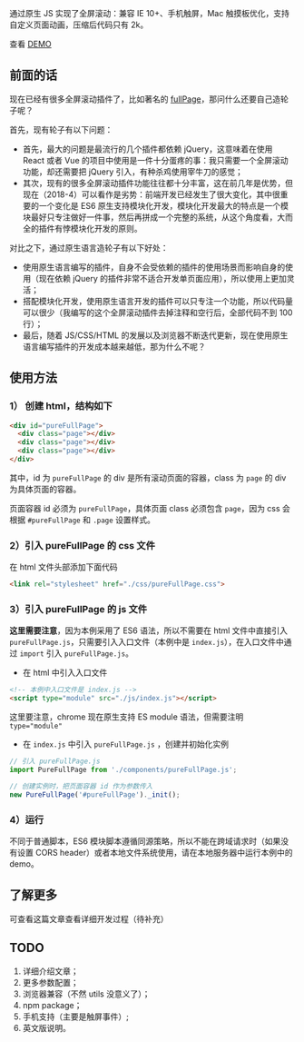通过原生 JS 实现了全屏滚动：兼容 IE 10+、手机触屏，Mac 触摸板优化，支持自定义页面动画，压缩后代码只有 2k。

查看 [DEMO](https://xiaogliu.github.io/pure_full_page/index.html)

## 前面的话

现在已经有很多全屏滚动插件了，比如著名的 [fullPage](https://github.com/alvarotrigo/fullPage.js)，那问什么还要自己造轮子呢？

首先，现有轮子有以下问题：

* 首先，最大的问题是最流行的几个插件都依赖 jQuery，这意味着在使用 React 或者 Vue 的项目中使用是一件十分蛋疼的事：我只需要一个全屏滚动功能，却还需要把 jQuery 引入，有种杀鸡使用宰牛刀的感觉；
* 其次，现有的很多全屏滚动插件功能往往都十分丰富，这在前几年是优势，但现在（2018-4）可以看作是劣势：前端开发已经发生了很大变化，其中很重要的一个变化是 ES6 原生支持模块化开发，模块化开发最大的特点是一个模块最好只专注做好一件事，然后再拼成一个完整的系统，从这个角度看，大而全的插件有悖模块化开发的原则。

对比之下，通过原生语言造轮子有以下好处：

* 使用原生语言编写的插件，自身不会受依赖的插件的使用场景而影响自身的使用（现在依赖 jQuery 的插件非常不适合开发单页面应用），所以使用上更加灵活；
* 搭配模块化开发，使用原生语言开发的插件可以只专注一个功能，所以代码量可以很少（我编写的这个全屏滚动插件去掉注释和空行后，全部代码不到 100 行）；
* 最后，随着 JS/CSS/HTML 的发展以及浏览器不断迭代更新，现在使用原生语言编写插件的开发成本越来越低，那为什么不呢？

## 使用方法

### 1） 创建 html，结构如下

```html
<div id="pureFullPage">
  <div class="page"></div>
  <div class="page"></div>
  <div class="page"></div>
</div>
```

其中，id 为 `pureFullPage` 的 div 是所有滚动页面的容器，class 为 `page` 的 div 为具体页面的容器。

页面容器 id 必须为 `pureFullPage`，具体页面 class 必须包含 `page`，因为 css 会根据 `#pureFullPage` 和 `.page` 设置样式。

### 2）引入 pureFullPage 的 css 文件

在 html 文件头部添加下面代码

```html
<link rel="stylesheet" href="./css/pureFullPage.css">
```

### 3）引入 pureFullPage 的 js 文件

**这里需要注意**，因为本例采用了 ES6 语法，所以不需要在 html 文件中直接引入 `pureFullPage.js`，只需要引入入口文件（本例中是 `index.js`），在入口文件中通过 `import` 引入 `pureFullPage.js`。

* 在 html 中引入入口文件

```html
<!-- 本例中入口文件是 index.js -->
<script type="module" src="./js/index.js"></script>
```

这里要注意，chrome 现在原生支持 ES module 语法，但需要注明 `type="module"`

* 在 `index.js` 中引入 `pureFullPage.js` ，创建并初始化实例

```js
// 引入 pureFullPage.js
import PureFullPage from './components/pureFullPage.js';

// 创建实例时，把页面容器 id 作为参数传入
new PureFullPage('#pureFullPage')._init();
```

### 4）运行

不同于普通脚本，ES6 模块脚本遵循同源策略，所以不能在跨域请求时（如果没有设置 CORS header）或者本地文件系统使用，请在本地服务器中运行本例中的 demo。

## 了解更多

可查看这篇文章查看详细开发过程（待补充）

## TODO

1.  详细介绍文章；
2.  更多参数配置；
3.  浏览器兼容（不然 utils 没意义了）；
4.  npm package；
5.  手机支持（主要是触屏事件）;
6.  英文版说明。
